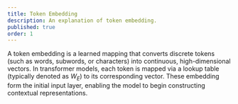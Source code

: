 ```yaml
---
title: Token Embedding
description: An explanation of token embedding.
published: true
order: 1
---
```


A token embedding is a learned mapping that converts discrete tokens (such as words, subwords, or characters) into continuous, high-dimensional vectors. In transformer models, each token is mapped via a lookup table (typically denoted as $W_E$) to its corresponding vector. These embedding form the initial input layer, enabling the model to begin constructing contextual representations.
